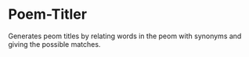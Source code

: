 Poem-Titler
===========

Generates peom titles by relating words in the peom with synonyms and giving the possible matches.
